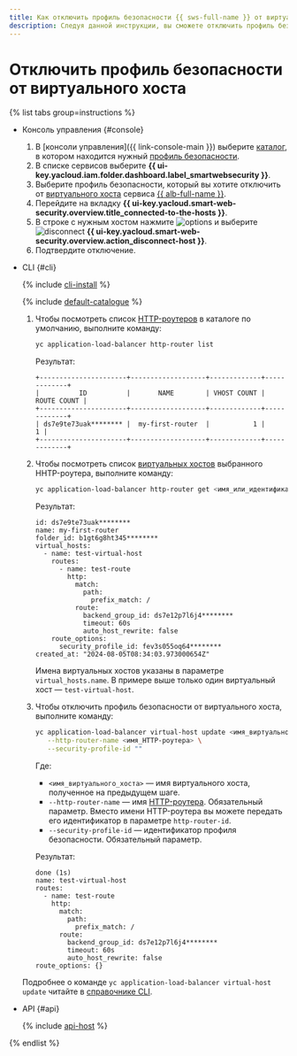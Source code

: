 ```yaml
---
title: Как отключить профиль безопасности {{ sws-full-name }} от виртуального хоста
description: Следуя данной инструкции, вы сможете отключить профиль безопасности {{ sws-full-name }} от виртуального хоста.
---
```


# Отключить профиль безопасности от виртуального хоста

{% list tabs group=instructions %}

- Консоль управления {#console}

  1. В [консоли управления]({{ link-console-main }}) выберите [каталог](../../resource-manager/concepts/resources-hierarchy.md#folder), в котором находится нужный [профиль безопасности](../concepts/profiles.md).
  1. В списке сервисов выберите **{{ ui-key.yacloud.iam.folder.dashboard.label_smartwebsecurity }}**.
  1. Выберите профиль безопасности, который вы хотите отключить от [виртуального хоста](../../application-load-balancer/concepts/http-router.md#virtual-host) сервиса [{{ alb-full-name }}](../../application-load-balancer/).
  1. Перейдите на вкладку **{{ ui-key.yacloud.smart-web-security.overview.title_connected-to-the-hosts }}**.
  1. В строке с нужным хостом нажмите ![options](../../_assets/console-icons/ellipsis.svg) и выберите ![disconnect](../../_assets/console-icons/arrow-shape-left-from-line.svg) **{{ ui-key.yacloud.smart-web-security.overview.action_disconnect-host }}**.
  1. Подтвердите отключение.

- CLI {#cli}

  {% include [cli-install](../../_includes/cli-install.md) %}

  {% include [default-catalogue](../../_includes/default-catalogue.md) %}

  1. Чтобы посмотреть список [HTTP-роутеров](../../application-load-balancer/concepts/http-router.md) в каталоге по умолчанию, выполните команду:

     ```bash
     yc application-load-balancer http-router list
     ```

     Результат:

     ```text
     +----------------------+-------------------+-------------+-------------+
     |          ID          |       NAME        | VHOST COUNT | ROUTE COUNT |
     +----------------------+-------------------+-------------+-------------+
     | ds7e9te73uak******** |  my-first-router  |           1 |           1 |
     +----------------------+-------------------+-------------+-------------+
     ```

  1. Чтобы посмотреть список [виртуальных хостов](../../application-load-balancer/concepts/http-router.md#virtual-host) выбранного HHTP-роутера, выполните команду:

     ```bash
     yc application-load-balancer http-router get <имя_или_идентификатор_HTTP-роутера>
     ```

     Результат:

     ```text
     id: ds7e9te73uak********
     name: my-first-router
     folder_id: b1gt6g8ht345********
     virtual_hosts:
       - name: test-virtual-host
         routes:
           - name: test-route
             http:
               match:
                 path:
                   prefix_match: /
               route:
                 backend_group_id: ds7e12p7l6j4********
                 timeout: 60s
                 auto_host_rewrite: false
         route_options:
           security_profile_id: fev3s055oq64********
     created_at: "2024-08-05T08:34:03.973000654Z"
     ```

     Имена виртуальных хостов указаны в параметре `virtual_hosts.name`. В примере выше только один виртуальный хост — `test-virtual-host`.

  1. Чтобы отключить профиль безопасности от виртуального хоста, выполните команду:

     ```bash
     yc application-load-balancer virtual-host update <имя_виртуального_хоста> \
        --http-router-name <имя_HTTP-роутера> \
        --security-profile-id ""
     ```

     Где:

     * `<имя_виртуального_хоста>` — имя виртуального хоста, полученное на предыдущем шаге.
     * `--http-router-name` — имя [HTTP-роутера](../../application-load-balancer/concepts/http-router.md). Обязательный параметр. Вместо имени HTTP-роутера вы можете передать его идентификатор в параметре `http-router-id`.
     * `--security-profile-id` — идентификатор профиля безопасности. Обязательный параметр.

     Результат:

     ```text
     done (1s)
     name: test-virtual-host
     routes:
       - name: test-route
         http:
           match:
             path:
               prefix_match: /
           route:
             backend_group_id: ds7e12p7l6j4********
             timeout: 60s
             auto_host_rewrite: false
     route_options: {}
     ```

  Подробнее о команде `yc application-load-balancer virtual-host update` читайте в [справочнике CLI](../../cli/cli-ref/application-load-balancer/cli-ref/virtual-host/update.md).

- API {#api}

  {% include [api-host](../../_includes/smartwebsecurity/api-host.md) %}

{% endlist %}
